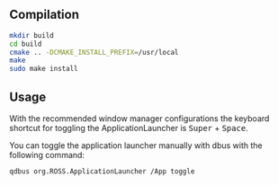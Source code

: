 ## Compilation

```bash
mkdir build
cd build
cmake .. -DCMAKE_INSTALL_PREFIX=/usr/local
make
sudo make install
```

## Usage

With the recommended window manager configurations the keyboard shortcut for toggling the ApplicationLauncher is <kbd>Super</kbd> + <kbd>Space</kbd>.

You can toggle the application launcher manually with dbus with the following command:
```bash
qdbus org.ROSS.ApplicationLauncher /App toggle
```
